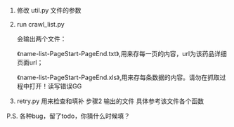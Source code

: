 1. 修改 util.py 文件的参数
2. run crawl_list.py 

    会输出两个文件： 
    
    《name-list-PageStart-PageEnd.txt》,用来存每一页的内容，url为该药品详细页面url；
    
    《name-list-PageStart-PageEnd.xls》,用来存每条数据的内容。请勿在抓取过程中打开！读写错误GG
    
3. retry.py 用来检查和填补 步骤2 输出的文件
   具体参考该文件各个函数
   
P.S. 各种bug，留了todo，你猜什么时候填？
    




